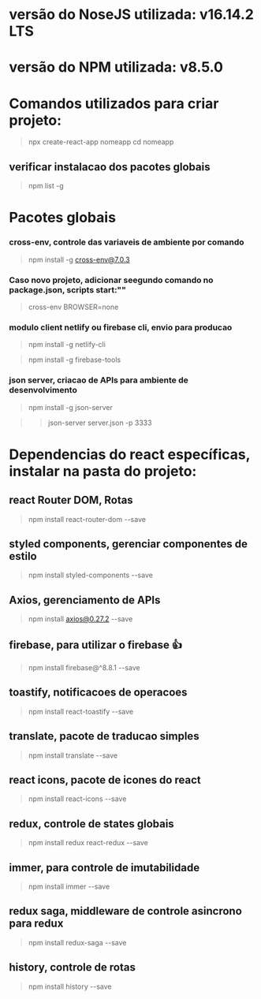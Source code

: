 # versão do NoseJS utilizada: v16.14.2 LTS

# versão do NPM utilizada: v8.5.0

# Comandos utilizados para criar projeto:

> npx create-react-app nomeapp
> cd nomeapp

## verificar instalacao dos pacotes globais

> npm list -g

# Pacotes globais

### cross-env, controle das variaveis de ambiente por comando

> npm install -g cross-env@7.0.3

### Caso novo projeto, adicionar seegundo comando no package.json, scripts start:""

> cross-env BROWSER=none

### modulo client netlify ou firebase cli, envio para producao

> npm install -g netlify-cli

> npm install -g firebase-tools

### json server, criacao de APIs para ambiente de desenvolvimento

> npm install -g json-server

> > json-server server.json -p 3333

# Dependencias do react específicas, instalar na pasta do projeto:

## react Router DOM, Rotas

> npm install react-router-dom --save

## styled components, gerenciar componentes de estilo

> npm install styled-components --save

## Axios, gerenciamento de APIs

> npm install axios@0.27.2 --save

## firebase, para utilizar o firebase 👍

> npm install firebase@^8.8.1 --save

## toastify, notificacoes de operacoes

> npm install react-toastify --save

## translate, pacote de traducao simples

> npm install translate --save

## react icons, pacote de icones do react

> npm install react-icons --save

## redux, controle de states globais

> npm install redux react-redux --save

## immer, para controle de imutabilidade

> npm install immer --save

## redux saga, middleware de controle asincrono para redux

> npm install redux-saga --save

## history, controle de rotas

> npm install history --save
